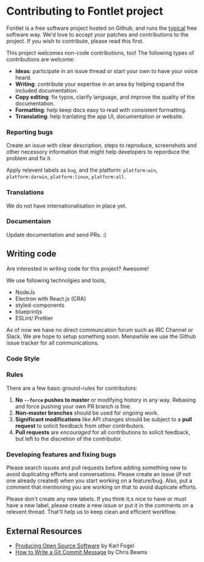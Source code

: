 # Contributing to Fontlet project

Fontlet is a free software project hosted on Github, and runs the [typical](http://producingoss.com) free software way.
We'd love to accept your patches and contributions to the project. If you wish to contribute, please read this first. 

This project welcomes non-code contributions, too! The following types of contributions are welcome:

- **Ideas**: participate in an issue thread or start your own to have your voice heard.
- **Writing**: contribute your expertise in an area by helping expand the included documentation.
- **Copy editing**: fix typos, clarify language, and improve the quality of the documentation.
- **Formatting**: help keep docs easy to read with consistent formatting.
- **Trranslating**: help tranlating the app UI, documentation or website.

### Reporting bugs

Create an issue with clear description, steps to reproduce, screenshots and other necessory information that might help developers to reporduce the problem and fix it.

Apply relevent labels as `bug`, and the platform: `platform:win`, `platform:darwin`, `platform:linux`, `platform:all`.

### Translations

We do not have internationalisation in place yet.

### Documentaion

Update documentation and send PRs. :)

## Writing code

Are interested in writing code for this project? Awesome! 

We use following technolgies and tools,

- NodeJs
- Electron with React.js (CRA)
- styled-components
- blueprintjs
- ESLint/ Prettier

As of now we have no direct communcation forum such as IRC Channel or Slack. We are hope to setup something soon. Menawhile we use the Github issue tracker for all communications.

### Code Style
<TODO>
  
### Rules

There are a few basic ground-rules for contributors:

1. **No `--force` pushes to master** or modifying history in any way. Rebasing and force pushing your own PR branch is fine.
2. **Non-master branches** should be used for ongoing work.
3. **Significant modifications** like API changes should be subject to a **pull request** to solicit feedback from other contributors.
4. **Pull requests** are *encouraged* for all contributions to solicit feedback, but left to the discretion of the contributor.

### Developing features and fixing bugs

Please search issues and pull requests before adding something new to avoid duplicating efforts and conversations. Please create an issue (if not one already created) when you start working on a feature/bug. Also, put a comment that mentioning you are working on that to avoid duplicate efforts.

Please don't create any new labels. If you think it;s nice to have or must have a new label, please create a new issue or put it in the comments on a relevent thread. That'll help us to keep clean and efficient workflow.


## External Resources

- [Producing Open Source Software](https://producingoss.com/) by Karl Fogel
- [How to Write a Git Commit Message](https://chris.beams.io/posts/git-commit/) by Chris Beams
